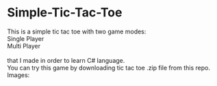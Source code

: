 # Simple-Tic-Tac-Toe
This is a simple tic tac toe with two game modes:<br>Single Player<br> Multi Player <br><br>that I made in order to learn C# language.
<br>
You can try this game by downloading tic tac toe .zip file from this repo.<br>
Images:<br>
<imag url="https://imgur.com/a/OJwL0ke"></img>
